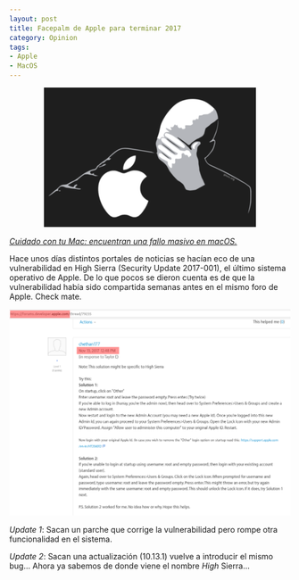 ```yaml
---
layout: post
title: Facepalm de Apple para terminar 2017
category: Opinion
tags:
- Apple
- MacOS
---
```


<center><img src="/images/applepalm.png"></center>

[_Cuidado con tu Mac: encuentran una fallo masivo en macOS._](https://www.elconfidencial.com/tecnologia/2017-11-28/apple-macos-high-sierra-vulnerabilidad_1485281/)

Hace unos días distintos portales de noticias se hacían eco de una vulnerabilidad en High Sierra (Security Update 2017-001), el último sistema operativo de Apple. De lo que pocos se dieron cuenta es de que la vulnerabilidad había sido compartida semanas antes en el mismo foro de Apple. Check mate.

![](/images/applepalm01.png "Apple")

_Update 1_: Sacan un parche que corrige la vulnerabilidad pero rompe otra funcionalidad en el sistema.

_Update 2_: Sacan una actualización (10.13.1) vuelve a introducir el mismo bug... Ahora ya sabemos de donde viene el nombre _High_ Sierra...
